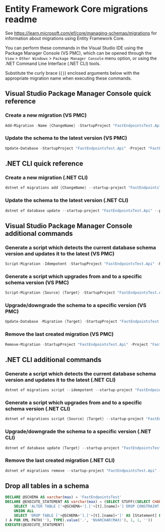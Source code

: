# Entity Framework Core migrations readme

See <https://learn.microsoft.com/ef/core/managing-schemas/migrations> for information about migrations
using Entity Framework Core.

You can perform these commands in the Visual Studio IDE using the Package Manager Console (VS PMC), which can
be opened through the `View` > `Other Windows` > `Package Manager Console` menu option, or using the .NET
Command Line Interface (.NET CLI) tools.

Substitute the curly brace (`{}`) enclosed arguments below with the appropriate migration name when
executing these commands.

## Visual Studio Package Manager Console quick reference

### Create a new migration (VS PMC)

```powershell
Add-Migration -Name {ChangeName} -StartupProject "FastEndpointsTest.Api" -Project "FastEndpointsTest.Infrastructure"
```

### Update the schema to the latest version (VS PMC)

```powershell
Update-Database -StartupProject "FastEndpointsTest.Api" -Project "FastEndpointsTest.Infrastructure"
```

## .NET CLI quick reference

### Create a new migration (.NET CLI)

```powershell
dotnet ef migrations add {ChangeName} --startup-project "FastEndpointsTest.Api" --project "FastEndpointsTest.Infrastructure"
```

### Update the schema to the latest version (.NET CLI)

```powershell
dotnet ef database update --startup-project "FastEndpointsTest.Api" --project "FastEndpointsTest.Infrastructure"
```

## Visual Studio Package Manager Console additional commands

### Generate a script which detects the current database schema version and updates it to the latest (VS PMC)

```powershell
Script-Migration -Idempotent -StartupProject "FastEndpointsTest.Api" -Project "FastEndpointsTest.Infrastructure"
```

### Generate a script which upgrades from and to a specific schema version (VS PMC)

```powershell
Script-Migration {Source} {Target} -StartupProject "FastEndpointsTest.Api" -Project "FastEndpointsTest.Infrastructure"
```

### Upgrade/downgrade the schema to a specific version (VS PMC)

```powershell
Update-Database -Migration {Target} -StartupProject "FastEndpointsTest.Api" -Project "FastEndpointsTest.Infrastructure"
```

### Remove the last created migration (VS PMC)

```powershell
Remove-Migration -StartupProject "FastEndpointsTest.Api" -Project "FastEndpointsTest.Infrastructure"
```

## .NET CLI additional commands

### Generate a script which detects the current database schema version and updates it to the latest (.NET CLI)

```powershell
dotnet ef migrations script --idempotent --startup-project "FastEndpointsTest.Api" --project "FastEndpointsTest.Infrastructure"
```

### Generate a script which upgrades from and to a specific schema version (.NET CLI)

```powershell
dotnet ef migrations script {Source} {Target} --startup-project "FastEndpointsTest.Api" --project "FastEndpointsTest.Infrastructure"
```

### Upgrade/downgrade the schema to a specific version (.NET CLI)

```powershell
dotnet ef database update {Target} --startup-project "FastEndpointsTest.Api" --project "FastEndpointsTest.Infrastructure"
```

### Remove the last created migration (.NET CLI)

```powershell
dotnet ef migrations remove --startup-project "FastEndpointsTest.Api" --project "FastEndpointsTest.Infrastructure"
```

## Drop all tables in a schema

```sql
DECLARE @SCHEMA AS varchar(max) = 'FastEndpointsTest'
DECLARE @EXECUTE_STATEMENT AS varchar(max) = (SELECT STUFF((SELECT CHAR(13) + CHAR(10) + [Statement] FROM (
    SELECT 'ALTER TABLE ['+@SCHEMA+'].['+[t].[name]+'] DROP CONSTRAINT ['+[fk].[name]+']' AS [Statement] FROM [sys].[foreign_keys] AS [fk] INNER JOIN [sys].[tables] AS [t] ON [t].[object_id] = [fk].[parent_object_id] INNER JOIN [sys].[schemas] AS [s] ON [s].[schema_id] = [t].[schema_id] WHERE [s].[name] = @SCHEMA
    UNION ALL
    SELECT 'DROP TABLE ['+@SCHEMA+'].['+[t].[name]+']' AS [Statement] FROM [sys].[tables] AS [t] INNER JOIN [sys].[schemas] AS [s] ON [s].[schema_id] = [t].[schema_id] WHERE [s].[name] = @SCHEMA
) A FOR XML PATH(''), TYPE).value('.', 'NVARCHAR(MAX)'), 1, 1, ''))
EXECUTE(@EXECUTE_STATEMENT)
```
